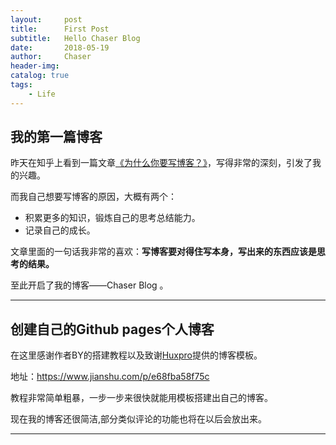 ```yaml
---
layout:     post
title:      First Post
subtitle:   Hello Chaser Blog
date:       2018-05-19 
author:     Chaser
header-img: 
catalog: true
tags:
    - Life
---
```


## 我的第一篇博客

昨天在知乎上看到一篇文章[《为什么你要写博客？》](https://zhuanlan.zhihu.com/p/19743861)，写得非常的深刻，引发了我的兴趣。

而我自己想要写博客的原因，大概有两个：

* 积累更多的知识，锻炼自己的思考总结能力。
* 记录自己的成长。

文章里面的一句话我非常的喜欢：**写博客要对得住写本身，写出来的东西应该是思考的结果。**

至此开启了我的博客——Chaser Blog 。

*** 

## 创建自己的Github pages个人博客

在这里感谢作者BY的搭建教程以及致谢[Huxpro](https://link.jianshu.com/?t=https%3A%2F%2Fgithub.com%2Fhuxpro)提供的博客模板。

地址：<https://www.jianshu.com/p/e68fba58f75c>

教程非常简单粗暴，一步一步来很快就能用模板搭建出自己的博客。

现在我的博客还很简洁,部分类似评论的功能也将在以后会放出来。

*** 




